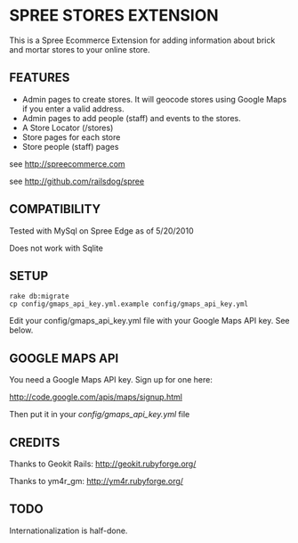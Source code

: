 SPREE STORES EXTENSION
======================

This is a Spree Ecommerce Extension for adding information about brick and mortar stores to your online store.

FEATURES
--------

* Admin pages to create stores. It will geocode stores using Google Maps if you enter a valid address.
* Admin pages to add people (staff) and events to the stores.
* A Store Locator (/stores)
* Store pages for each store
* Store people (staff) pages

see http://spreecommerce.com

see http://github.com/railsdog/spree

COMPATIBILITY
-------------

Tested with MySql on Spree Edge as of 5/20/2010

Does not work with Sqlite

SETUP
-----

    rake db:migrate
    cp config/gmaps_api_key.yml.example config/gmaps_api_key.yml

Edit your config/gmaps_api_key.yml file with your Google Maps API key. See below.

GOOGLE MAPS API
---------------

You need a Google Maps API key. Sign up for one here:

http://code.google.com/apis/maps/signup.html

Then put it in your _config/gmaps_api_key.yml_ file


CREDITS
-------

Thanks to Geokit Rails: http://geokit.rubyforge.org/

Thanks to ym4r_gm: http://ym4r.rubyforge.org/

TODO
----

Internationalization is half-done.
